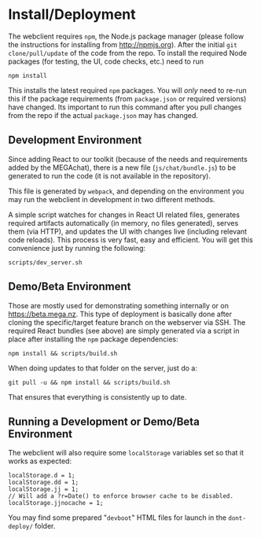Install/Deployment
==================

The webclient requires `npm`, the Node.js package manager (please
follow the instructions for installing from http://npmjs.org).  After
the initial `git clone/pull/update` of the code from the repo.  To
install the required Node packages (for testing, the UI, code checks,
etc.) need to run

```
npm install
```

This installs the latest required ``npm`` packages. You will *only*
need to re-run this if the package requirements (from ``package.json``
or required versions) have changed. Its important to run this command
after you pull changes from the repo if the actual ``package.json``
may has changed.


Development Environment
-----------------------

Since adding React to our toolkit (because of the needs and
requirements added by the MEGAchat), there is a new file
(``js/chat/bundle.js``) to be generated to run the code (it is not
available in the repository).

This file is generated by ``webpack``, and depending on the
environment you may run the webclient in development in two different
methods.

A simple script watches for changes in React UI related files,
generates required artifacts automatically (in memory, no files
generated), serves them (via HTTP), and updates the UI with changes
live (including relevant code reloads). This process is very fast,
easy and efficient. You will get this convenience just by running the
following:

```
scripts/dev_server.sh
```


Demo/Beta Environment
---------------------

Those are mostly used for demonstrating something internally or on
https://beta.mega.nz. This type of deployment is basically done after
cloning the specific/target feature branch on the webserver via
SSH. The required React bundles (see above) are simply generated via a
script in place after installing the ``npm`` package dependencies:

```
npm install && scripts/build.sh
```

When doing updates to that folder on the server, just do a:

```
git pull -u && npm install && scripts/build.sh
```

That ensures that everything is consistently up to date.


Running a Development or Demo/Beta Environment
----------------------------------------------

The webclient will also require some ``localStorage`` variables set so
that it works as expected:

```
localStorage.d = 1;
localStorage.dd = 1;
localStorage.jj = 1;
// Will add a ?r=Date() to enforce browser cache to be disabled.
localStorage.jjnocache = 1;
```

You may find some prepared "``devboot``" HTML files for launch in the
``dont-deploy/`` folder.